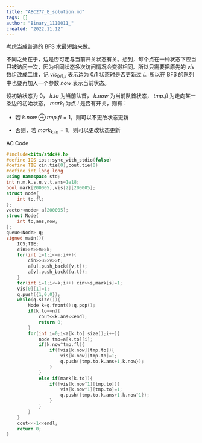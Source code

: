 ```yaml
---
title: "ABC277_E_solution.md"
tags: []
author: "Binary_1110011_"
created: "2022.11.12"
---
```


考虑当成普通的 $\text{BFS}$ 求最短路来做。

不同之处在于，边是否可走与当前开关状态有关。想到，每个点在一种状态下应当只被访问一次，因为相同状态多次访问情况会变得相同。所以只需要把原先的 $vis$ 数组改成二维，记 $vis_{0/1,i}$ 表示边为 $0/1$ 状态时是否更新过 $i$。所以在 $\text{BFS}$ 的队列中也要再加入一个参数 $now$ 表示当前状态。

设初始状态为 $0$， $k.to$ 为当前队首， $k.now$ 为当前队首状态， $tmp.fl$ 为走向某一条边的初始状态， $mark_i$ 为点 $i$ 是否有开关，则有：

- 若 $k.now\oplus tmp.fl=1$，则可以不更改状态更新

- 否则，若 $mark_{k.to}=1$，则可以更改状态更新

AC Code

```c++
#include<bits/stdc++.h>
#define IOS ios::sync_with_stdio(false)
#define TIE cin.tie(0),cout.tie(0)
#define int long long
using namespace std;
int n,m,k,s,u,v,t,ans=1e18;
bool mark[200005],vis[2][200005];
struct node{
	int to,fl;
};
vector<node> a[200005];
struct Node{
	int to,ans,now;
};
queue<Node> q;
signed main(){
	IOS;TIE;
	cin>>n>>m>>k;
	for(int i=1;i<=m;i++){
		cin>>u>>v>>t;
		a[u].push_back({v,t});
		a[v].push_back({u,t});
	}
	for(int i=1;i<=k;i++) cin>>s,mark[s]=1;
	vis[0][1]=1;
	q.push({1,0,0});
	while(q.size()){
		Node k=q.front();q.pop();
		if(k.to==n){
			cout<<k.ans<<endl;
			return 0;
		}
		for(int i=0;i<a[k.to].size();i++){
			node tmp=a[k.to][i];
			if(k.now^tmp.fl){
				if(!vis[k.now][tmp.to]){
					vis[k.now][tmp.to]=1;
					q.push({tmp.to,k.ans+1,k.now});
				}
			}
			else if(mark[k.to]){
				if(!vis[k.now^1][tmp.to]){
					vis[k.now^1][tmp.to]=1;
					q.push({tmp.to,k.ans+1,k.now^1});
				}
			}
		}
	}
	cout<<-1<<endl;
	return 0;
} 
```
